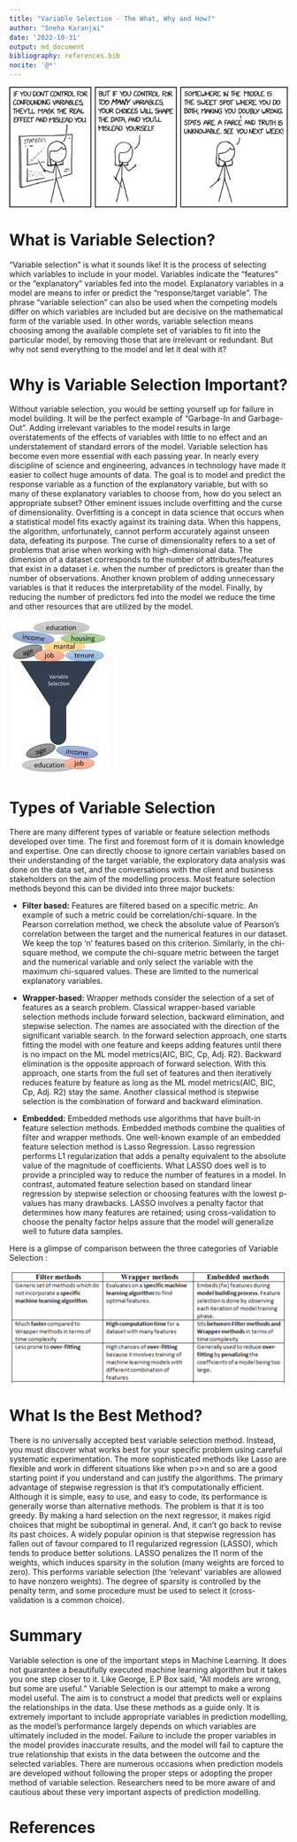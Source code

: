 ```yaml
---
title: "Variable Selection - The What, Why and How?"
author: "Sneha Karanjai"
date: '2022-10-31'
output: md_document
bibliography: references.bib
nocite: '@*'
---
```



![Confounding Variables](https://github.com/sneha-k/sneha-k.github.io/blob/main/docs/assets/confounding_variables.png?raw=true) 


# What is Variable Selection?
“Variable selection” is what it sounds like! It is the process of selecting which variables to include in your model. Variables indicate the “features” or the “explanatory” variables fed into the model. Explanatory variables in a model are means to infer or predict the “response/target variable”. The phrase “variable selection” can also be used when the competing models differ on which variables are included but are decisive on the mathematical form of the variable used. In other words, variable selection means choosing among the available complete set of variables to fit into the particular model, by removing those that are irrelevant or redundant. But why not send everything to the model and let it deal with it?

# Why is Variable Selection Important?
Without variable selection, you would be setting yourself up for failure in model building. It will be the perfect example of “Garbage-In and Garbage-Out”. Adding irrelevant variables to the model results in large overstatements of the effects of variables with little to no effect and an understatement of standard errors of the model. Variable selection has become even more essential with each passing year. In nearly every discipline of science and engineering, advances in technology have made it easier to collect huge amounts of data. The goal is to model and predict the response variable as a function of the explanatory variable, but with so many of these explanatory variables to choose from, how do you select an appropriate subset? Other eminent issues include overfitting and the curse of dimensionality. Overfitting is a concept in data science that occurs when a statistical model fits exactly against its training data. When this happens, the algorithm, unfortunately, cannot perform accurately against unseen data, defeating its purpose. The curse of dimensionality refers to a set of problems that arise when working with high-dimensional data. The dimension of a dataset corresponds to the number of attributes/features that exist in a dataset i.e. when the number of predictors is greater than the number of observations. Another known problem of adding unnecessary variables is that it reduces the interpretability of the model. Finally, by reducing the number of predictors fed into the model we reduce the time and other resources that are utilized by the model.

![Example of Variable Selection](https://github.com/sneha-k/sneha-k.github.io/blob/main/docs/assets/images.jpeg?raw=true)


# Types of Variable Selection

There are many different types of variable or feature selection methods developed over time. The first and foremost form of it is domain knowledge and expertise. One can directly choose to ignore certain variables based on their understanding of the target variable, the exploratory data analysis was done on the data set, and the conversations with the client and business stakeholders on the aim of the modelling process. Most feature selection methods beyond this can be divided into three major buckets:

- **Filter based:** Features are filtered based on a specific metric. An example of such a metric could be correlation/chi-square. In the Pearson correlation method, we check the absolute value of Pearson’s correlation between the target and the numerical features in our dataset. We keep the top ‘n’ features based on this criterion. Similarly, in the chi-square method, we compute the chi-square metric between the target and the numerical variable and only select the variable with the maximum chi-squared values. These are limited to the numerical explanatory variables.

- **Wrapper-based:** Wrapper methods consider the selection of a set of features as a search problem. Classical wrapper-based variable selection methods include forward selection, backward elimination, and stepwise selection. The names are associated with the direction of the significant variable search. In the forward selection approach, one starts fitting the model with one feature and keeps adding features until there is no impact on the ML model metrics(AIC, BIC, Cp, Adj. R2). Backward elimination is the opposite approach of forward selection. With this approach, one starts from the full set of features and then iteratively reduces feature by feature as long as the ML model metrics(AIC, BIC, Cp, Adj. R2) stay the same. Another classical method is stepwise selection is the combination of forward and backward elimination.

- **Embedded:** Embedded methods use algorithms that have built-in feature selection methods. Embedded methods combine the qualities of filter and wrapper methods. One well-known example of an embedded feature selection method is Lasso Regression. Lasso regression performs L1 regularization that adds a penalty equivalent to the absolute value of the magnitude of coefficients. What LASSO does well is to provide a principled way to reduce the number of features in a model. In contrast, automated feature selection based on standard linear regression by stepwise selection or choosing features with the lowest p-values has many drawbacks. LASSO involves a penalty factor that determines how many features are retained; using cross-validation to choose the penalty factor helps assure that the model will generalize well to future data samples.

Here is a glimpse of comparison between the three categories of Variable Selection : 

![Types of Variable Selection](https://github.com/sneha-k/sneha-k.github.io/blob/main/docs/assets/comparison.png?raw=true)


# What Is the Best Method?

There is no universally accepted best variable selection method. Instead, you must discover what works best for your specific problem using careful systematic experimentation. The more sophisticated methods like Lasso are flexible and work in different situations like when p>>n and so are a good starting point if you understand and can justify the algorithms. The primary advantage of stepwise regression is that it’s computationally efficient. Although it is simple, easy to use, and easy to code, its performance is generally worse than alternative methods. The problem is that it is too greedy. By making a hard selection on the next regressor, it makes rigid choices that might be suboptimal in general. And, it can’t go back to revise its past choices. A widely popular opinion is that stepwise regression has fallen out of favour compared to l1 regularized regression (LASSO), which tends to produce better solutions. LASSO penalizes the l1 norm of the weights, which induces sparsity in the solution (many weights are forced to zero). This performs variable selection (the ‘relevant’ variables are allowed to have nonzero weights). The degree of sparsity is controlled by the penalty term, and some procedure must be used to select it (cross-validation is a common choice).

# Summary 
Variable selection is one of the important steps in Machine Learning. It does not guarantee a beautifully executed machine learning algorithm but it takes you one step closer to it. Like George, E.P Box said, “All models are wrong, but some are useful.” Variable Selection is our attempt to make a wrong model useful. The aim is to construct a model that predicts well or explains the relationships in the data. Use these methods as a guide only. It is extremely important to include appropriate variables in prediction modelling, as the model’s performance largely depends on which variables are ultimately included in the model. Failure to include the proper variables in the model provides inaccurate results, and the model will fail to capture the true relationship that exists in the data between the outcome and the selected variables. There are numerous occasions when prediction models are developed without following the proper steps or adopting the proper method of variable selection. Researchers need to be more aware of and cautious about these very important aspects of prediction modelling.

# References
